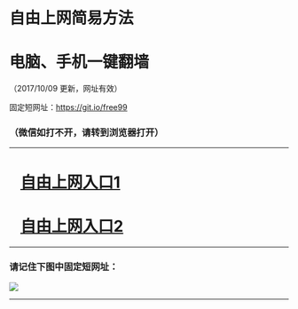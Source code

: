 ﻿# 自由上网简易方法

# 电脑、手机一键翻墙

（2017/10/09 更新，网址有效）

固定短网址：https://git.io/free99

### （微信如打不开，请转到浏览器打开）


***





# &nbsp;&nbsp; <a href="http://ft1461912265.fwq-tz-1001.info/fwqtz01.html?t=100900129460 " target="_blank">自由上网入口1</a>
# &nbsp;&nbsp; <a href="http://ft245566026.fwq-tz-1002.info/fwqtz02.html?t=10090017667 " target="_blank">自由上网入口2</a>
***

### 请记住下图中固定短网址：

<img src="https://s3-us-west-2.amazonaws.com/fwq-1001/yjfq-20170905okok.png" /> 


***

